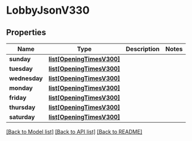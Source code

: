 # LobbyJsonV330

## Properties
Name | Type | Description | Notes
------------ | ------------- | ------------- | -------------
**sunday** | [**list[OpeningTimesV300]**](OpeningTimesV300.md) |  | 
**tuesday** | [**list[OpeningTimesV300]**](OpeningTimesV300.md) |  | 
**wednesday** | [**list[OpeningTimesV300]**](OpeningTimesV300.md) |  | 
**monday** | [**list[OpeningTimesV300]**](OpeningTimesV300.md) |  | 
**friday** | [**list[OpeningTimesV300]**](OpeningTimesV300.md) |  | 
**thursday** | [**list[OpeningTimesV300]**](OpeningTimesV300.md) |  | 
**saturday** | [**list[OpeningTimesV300]**](OpeningTimesV300.md) |  | 

[[Back to Model list]](../README.md#documentation-for-models) [[Back to API list]](../README.md#documentation-for-api-endpoints) [[Back to README]](../README.md)


